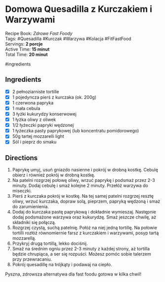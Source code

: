 # Domowa Quesadilla z Kurczakiem i Warzywami

Recipe Book: _Zdrowe Fast Foody_  
Tags: #Quesadilla #Kurczak #Warzywa #Kolacja #FitFastFood  
Servings: **2 porcje**  
Active Time: **15 minut**  
Total Time: **20 minut**

#ingredients
## Ingredients
- [x]  2 pełnoziarniste tortille
- [x]  1 pojedyncza pierś z kurczaka (ok. 200g)
- [x]  1 czerwona papryka
- [x]  1 mała cebula
- [x]  3 łyżki kukurydzy konserwowej
- [x]  1 łyżka oliwy z oliwek
- [x]  1/2 łyżeczki papryki wędzonej
- [x]  1 łyżeczka pasty paprykowej (lub koncentratu pomidorowego)
- [x]  50g tartej mozzarelli light
- [x]  Sól i pieprz do smaku

## Directions

1. Paprykę umyj, usuń gniazdo nasienne i pokrój w drobną kostkę. Cebulę obierz i również pokrój w drobną kostkę.
2. Na patelni rozgrzej połowę oliwy, wrzuć paprykę i podsmaż przez 2-3 minuty. Dodaj cebulę i smaż kolejne 2 minuty. Przełóż warzywa do miseczki.
3. Pierś z kurczaka pokrój w kostkę. Na tej samej patelni rozgrzej resztę oliwy, wrzuć kurczaka, dopraw solą, pieprzem, papryką wędzoną i smaż do zarumienienia.
4. Dodaj do kurczaka pastę paprykową i dokładnie wymieszaj. Następnie dodaj podsmażone warzywa oraz kukurydzę. Smaż jeszcze chwilę, aż składniki się połączą.
5. Rozgrzej czystą, suchą patelnię. Połóż na niej jedną tortillę. Na połowie tortilli rozłóż równomiernie farsz z kurczakiem i warzywami, posyp tartą mozzarellą.
6. Przykryj drugą tortillą, lekko dociśnij.
7. Smaż na średnim ogniu przez 2-3 minuty z każdej strony, aż tortilla będzie chrupiąca, a ser się rozpuści. Możesz pomóc sobie talerzem przy przewracaniu.
8. Pokrój quesadillę na trójkąty i podawaj na ciepło.

Pyszna, zdrowsza alternatywa dla fast foodu gotowa w kilka chwil!
